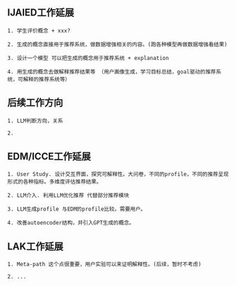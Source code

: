 ## IJAIED工作延展

    1. 学生评价概念 + xxx?

    2. 生成的概念直接用于推荐系统，做数据增强相关的内容。(跑各种模型再做数据增强看结果)

    3. 设计一个模型 可以把生成的概念用于推荐系统 + explanation

    4. 用生成的概念去做解释推荐结果等 （用户画像生成，学习目标总结，goal驱动的推荐系统，可解释的推荐系统等）

## 后续工作方向

    1. LLM判断方向，关系

    2. 

## EDM/ICCE工作延展

    1. User Study. 设计交互界面，探究可解释性。大问卷，不同的profile，不同的推荐呈现形式的各种指标。多维度评估推荐结果。
    
    2. LLM介入. 利用LLM优化推荐 代替部分推荐模块

    3. LLM生成profile 与EDM的profile比较。需要用户。

    4. 改善autoencoder结构，并引入GPT生成的概念。


## LAK工作延展

    1. Meta-path 这个点很重要，用户实验可以来证明解释性。(后续，暂时不考虑)
    
    2. ...
